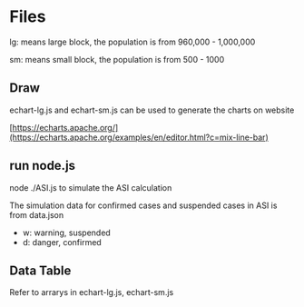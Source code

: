 # Files

lg: means large block, the population is from 960,000 - 1,000,000

sm: means small block, the population is from 500 - 1000

## Draw

echart-lg.js and echart-sm.js can be used to generate the charts on website

[https://echarts.apache.org/](https://echarts.apache.org/examples/en/editor.html?c=mix-line-bar)

## run node.js

node ./ASI.js to simulate the ASI calculation

The simulation data for confirmed cases and suspended cases in ASI is from data.json

-   w: warning, suspended
-   d: danger, confirmed

## Data Table

Refer to arrarys in echart-lg.js, echart-sm.js
